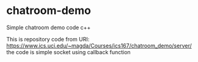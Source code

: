 # chatroom-demo
Simple chatroom demo code c++

This is repository code from URI: https://www.ics.uci.edu/~magda/Courses/ics167/chatroom_demo/server/ the code is simple socket using callback function
